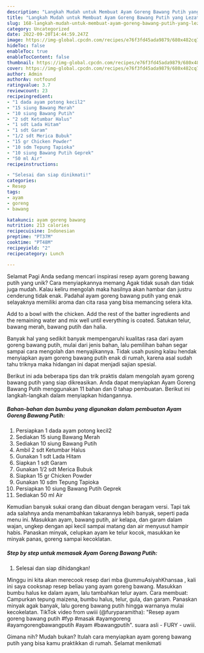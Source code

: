 ```yaml
---
description: "Langkah Mudah untuk Membuat Ayam Goreng Bawang Putih yang Lezat Sekali, Lezat"
title: "Langkah Mudah untuk Membuat Ayam Goreng Bawang Putih yang Lezat Sekali, Lezat"
slug: 168-langkah-mudah-untuk-membuat-ayam-goreng-bawang-putih-yang-lezat-sekali-lezat
category: Uncategorized
date: 2022-09-20T14:44:59.247Z
image: https://img-global.cpcdn.com/recipes/e76f3fd45ada9879/680x482cq70/ayam-goreng-bawang-putih-foto-resep-utama.jpg
hideToc: false
enableToc: true
enableTocContent: false
thumbnail: https://img-global.cpcdn.com/recipes/e76f3fd45ada9879/680x482cq70/ayam-goreng-bawang-putih-foto-resep-utama.jpg
cover: https://img-global.cpcdn.com/recipes/e76f3fd45ada9879/680x482cq70/ayam-goreng-bawang-putih-foto-resep-utama.jpg
author: Admin
authorAv: notfound
ratingvalue: 3.7
reviewcount: 23
recipeingredient:
- "1 dada ayam potong kecil2"
- "15 siung Bawang Merah"
- "10 siung Bawang Putih"
- "2 sdt Ketumbar Halus"
- "1 sdt Lada Hitam"
- "1 sdt Garam"
- "1/2 sdt Merica Bubuk"
- "15 gr Chicken Powder"
- "10 sdm Tepung Tapioka"
- "10 siung Bawang Putih Geprek"
- "50 ml Air"
recipeinstructions:

- "Selesai dan siap dinikmati!"
categories:
- Resep
tags:
- ayam
- goreng
- bawang

katakunci: ayam goreng bawang 
nutrition: 213 calories
recipecuisine: Indonesian
preptime: "PT37M"
cooktime: "PT48M"
recipeyield: "2"
recipecategory: Lunch

---
```



Selamat Pagi Anda sedang mencari inspirasi resep ayam goreng bawang putih yang unik? Cara menyiapkannya memang Agak tidak susah dan tidak juga mudah. Kalau keliru mengolah maka hasilnya akan hambar dan justru cenderung tidak enak. Padahal ayam goreng bawang putih yang enak selayaknya memiliki aroma dan cita rasa yang bisa memancing selera kita.


Add to a bowl with the chicken. Add the rest of the batter ingredients and the remaining water and mix well until everything is coated. Satukan telur, bawang merah, bawang putih dan halia.

Banyak hal yang sedikit banyak mempengaruhi kualitas rasa dari ayam goreng bawang putih, mulai dari jenis bahan, lalu pemilihan bahan segar sampai cara mengolah dan menyajikannya. Tidak usah pusing kalau hendak menyiapkan ayam goreng bawang putih enak di rumah, karena asal sudah tahu triknya maka hidangan ini dapat menjadi sajian spesial.


Berikut ini ada beberapa tips dan trik praktis dalam mengolah ayam goreng bawang putih yang siap dikreasikan. Anda dapat menyiapkan Ayam Goreng Bawang Putih menggunakan 11 bahan dan 0 tahap pembuatan. Berikut ini langkah-langkah dalam menyiapkan hidangannya.

<!--inarticleads1-->

##### Bahan-bahan dan bumbu yang digunakan dalam pembuatan Ayam Goreng Bawang Putih:

1. Persiapkan 1 dada ayam potong kecil2
1. Sediakan 15 siung Bawang Merah
1. Sediakan 10 siung Bawang Putih
1. Ambil 2 sdt Ketumbar Halus
1. Gunakan 1 sdt Lada Hitam
1. Siapkan 1 sdt Garam
1. Gunakan 1/2 sdt Merica Bubuk
1. Siapkan 15 gr Chicken Powder
1. Gunakan 10 sdm Tepung Tapioka
1. Persiapkan 10 siung Bawang Putih Geprek
1. Sediakan 50 ml Air


Kemudian banyak sukai orang dan dibuat dengan beragam versi. Tapi tak ada salahnya anda menambahkan takarannya lebih banyak, seperti pada menu ini. Masukkan ayam, bawang putih, air kelapa, dan garam dalam wajan, ungkep dengan api kecil sampai matang dan air menyusut hampir habis. Panaskan minyak, celupkan ayam ke telur kocok, masukkan ke minyak panas, goreng sampai kecoklatan. 

<!--inarticleads2-->

##### Step by step untuk memasak Ayam Goreng Bawang Putih:


1. Selesai dan siap dihidangkan!

Minggu ini kita akan merecook resep dari mba @ummuAsiyahKhansaa , kali ini saya cooksnap resep beliau yang ayam goreng bawang. Masukkan bumbu halus ke dalam ayam, lalu tambahkan telur ayam. Cara membuat: Campurkan tepung maizena, bumbu halus, telur, gula, dan garam. Panaskan minyak agak banyak, lalu goreng bawang putih hingga warnanya mulai kecokelatan. TikTok video from uwiii (@furyparamitha): &#34;Resep ayam goreng bawang putih #fyp #masak #ayamgoreng #ayamgorengbawangputih #ayam #bawangputih&#34;. suara asli - FURY - uwiii. 

Gimana nih? Mudah bukan? Itulah cara menyiapkan ayam goreng bawang putih yang bisa kamu praktikkan di rumah. Selamat menikmati
